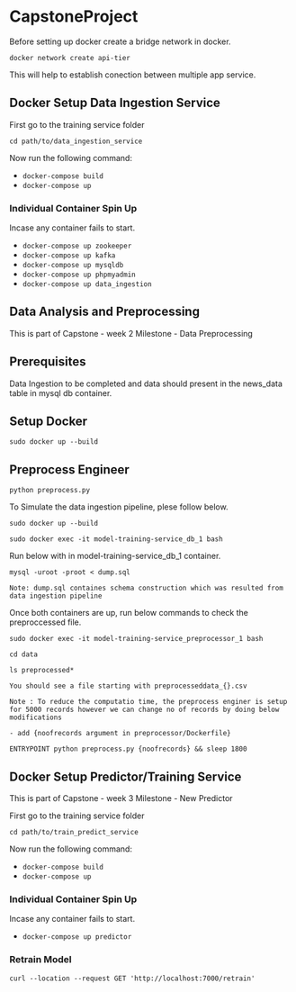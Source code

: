 # CapstoneProject

Before setting up docker create a bridge network in docker.

`docker network create api-tier`

This will help to establish conection between multiple app service.

## Docker Setup Data Ingestion Service

First go to the training service folder

`cd path/to/data_ingestion_service`

Now run the following command:

* `docker-compose build`
* `docker-compose up`

### Individual Container Spin Up

Incase any container fails to start.

* `docker-compose up zookeeper`
* `docker-compose up kafka`
* `docker-compose up mysqldb`
* `docker-compose up phpmyadmin`
* `docker-compose up data_ingestion`


## Data Analysis and Preprocessing

This is part of Capstone - week 2 Milestone - Data Preprocessing

## Prerequisites
Data Ingestion to be completed and data should present in the news_data table in mysql db container.

## Setup Docker
`sudo docker up --build`

## Preprocess Engineer
`python preprocess.py`

To Simulate the data ingestion pipeline, plese follow below.

`sudo docker up --build`

`sudo docker exec -it model-training-service_db_1 bash`

Run below with in model-training-service_db_1 container.

`mysql -uroot -proot < dump.sql`

`Note: dump.sql containes schema construction which was resulted from data ingestion pipeline`

Once both containers are up, run below commands to check the preproccessed file.

`sudo docker exec -it model-training-service_preprocessor_1 bash`

`cd data`

`ls preprocessed*`

`You should see a file starting with preprocesseddata_{}.csv`

`Note : To reduce the computatio time, the preprocess enginer is setup for 5000 records however we can change no of records by doing below modifications`

`- add {noofrecords argument in preprocessor/Dockerfile}`

`ENTRYPOINT python preprocess.py {noofrecords} && sleep 1800`


## Docker Setup Predictor/Training Service

This is part of Capstone - week 3 Milestone - New Predictor 

First go to the training service folder

`cd path/to/train_predict_service`

Now run the following command:

* `docker-compose build`
* `docker-compose up`

### Individual Container Spin Up

Incase any container fails to start.

* `docker-compose up predictor`

### Retrain Model

`curl --location --request GET 'http://localhost:7000/retrain'`


